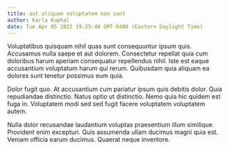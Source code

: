 ```yaml
---
title: aut aliquam voluptatem non sunt
author: Karla Kuphal
date: Tue Apr 05 2022 19:25:48 GMT-0400 (Eastern Daylight Time)
---
```

Voluptatibus quisquam nihil quas sunt consequuntur ipsum quis. Accusamus nulla saepe et aut dolorem. Consectetur repellat quia cum doloribus harum aperiam consequatur repellendus nihil. Iste est eaque accusantium voluptatum harum qui rerum. Quibusdam quia aliquam ea dolores sunt tenetur possimus eum quia.

 Dolor fugit quo. At accusantium cum pariatur ipsum quis debitis dolor. Quia repudiandae distinctio. Natus optio ut distinctio. Nemo quia hic quidem est fuga in. Voluptatem modi sed sed fugit facere voluptatem voluptatem autem.

 Nulla dolor recusandae laudantium voluptas praesentium illum similique. Provident enim excepturi. Quis assumenda ullam ducimus magni quia est. Veniam officia earum ducimus. Quaerat neque inventore.